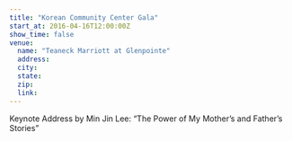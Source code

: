 ```yaml
---
title: "Korean Community Center Gala"
start_at: 2016-04-16T12:00:00Z
show_time: false
venue:
  name: "Teaneck Marriott at Glenpointe"
  address:
  city:
  state:
  zip:
  link:
---
```

Keynote Address by Min Jin Lee: “The Power of My Mother’s and Father’s Stories”
